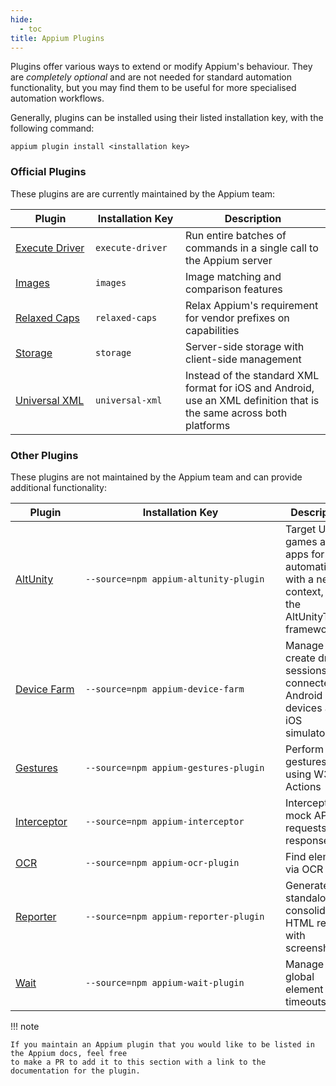 ```yaml
---
hide:
  - toc
title: Appium Plugins
---
```


Plugins offer various ways to extend or modify Appium's behaviour. They are _completely optional_
and are not needed for standard automation functionality, but you may find them to be useful
for more specialised automation workflows.

Generally, plugins can be installed using their listed installation key, with the following command:

```
appium plugin install <installation key>
```

### Official Plugins

These plugins are are currently maintained by the Appium team:

| <div style="width:7em">Plugin</div>                                                           | <div style="width:8em">Installation Key</div> | Description                                                                                                          |
| --------------------------------------------------------------------------------------------- | --------------------------------------------- | -------------------------------------------------------------------------------------------------------------------- |
| [Execute Driver](https://github.com/appium/appium/tree/master/packages/execute-driver-plugin) | `execute-driver`                              | Run entire batches of commands in a single call to the Appium server                                                 |
| [Images](https://github.com/appium/appium/tree/master/packages/images-plugin)                 | `images`                                      | Image matching and comparison features                                                                               |
| [Relaxed Caps](https://github.com/appium/appium/tree/master/packages/relaxed-caps-plugin)     | `relaxed-caps`                                | Relax Appium's requirement for vendor prefixes on capabilities                                                       |
| [Storage](https://github.com/appium/appium/tree/master/packages/storage-plugin)               | `storage`                                     | Server-side storage with client-side management                                                                      |
| [Universal XML](https://github.com/appium/appium/tree/master/packages/universal-xml-plugin)   | `universal-xml`                               | Instead of the standard XML format for iOS and Android, use an XML definition that is the same across both platforms |

### Other Plugins

These plugins are not maintained by the Appium team and can provide additional functionality:

| <div style="width:6em">Plugin</div>                                                | <div style="width:19em">Installation Key</div> | Description                                                                                     | <div style="width:13em">Supported By</div> |
| ---------------------------------------------------------------------------------- | ---------------------------------------------- | ----------------------------------------------------------------------------------------------- | ------------------------------------------ |
| [AltUnity](https://github.com/headspinio/appium-altunity-plugin)                   | `--source=npm appium-altunity-plugin`          | Target Unity games and apps for automation with a new context, via the AltUnityTester framework | HeadSpin                                   |
| [Device Farm](https://github.com/AppiumTestDistribution/appium-device-farm)        | `--source=npm appium-device-farm`              | Manage and create driver sessions on connected Android devices and iOS simulators               | `@AppiumTestDistribution`                  |
| [Gestures](https://github.com/AppiumTestDistribution/appium-gestures-plugin)       | `--source=npm appium-gestures-plugin`          | Perform basic gestures using W3C Actions                                                        | `@AppiumTestDistribution`                  |
| [Interceptor](https://github.com/AppiumTestDistribution/appium-interceptor-plugin) | `--source=npm appium-interceptor`              | Intercept and mock API requests and responses                                                   | `@AppiumTestDistribution`                  |
| [OCR](https://github.com/jlipps/appium-ocr-plugin)                                 | `--source=npm appium-ocr-plugin`               | Find elements via OCR text                                                                      | `@jlipps`                                  |
| [Reporter](https://github.com/AppiumTestDistribution/appium-reporter-plugin)       | `--source=npm appium-reporter-plugin`          | Generate standalone consolidated HTML reports with screenshots                                  | `@AppiumTestDistribution`                  |
| [Wait](https://github.com/AppiumTestDistribution/appium-wait-plugin)               | `--source=npm appium-wait-plugin`              | Manage global element wait timeouts                                                             | `@AppiumTestDistribution`                  |

!!! note

```
If you maintain an Appium plugin that you would like to be listed in the Appium docs, feel free
to make a PR to add it to this section with a link to the documentation for the plugin.
```
